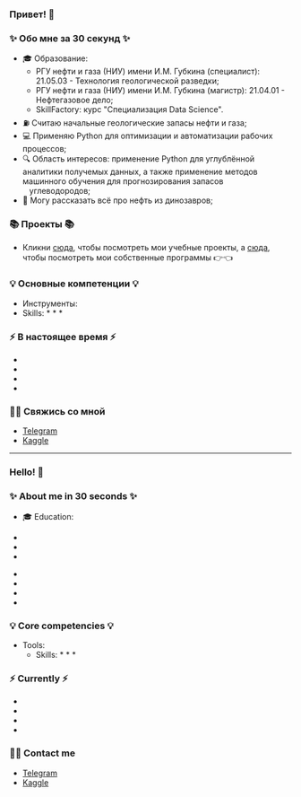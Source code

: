 ### Привет! 👋

### ✨ Обо мне за 30 секунд ✨ 
* 🎓 Образование:
  - РГУ нефти и газа (НИУ) имени И.М. Губкина (специалист): 21.05.03 - Технология геологической разведки;
  - РГУ нефти и газа (НИУ) имени И.М. Губкина (магистр): 21.04.01 - Нефтегазовое дело;
  - SkillFactory: курс "Специализация Data Science". 
* ⛽ Считаю начальные геологические запасы нефти и газа;
* 💻 Применяю Python для оптимизации и автоматизации рабочих процессов; 
* 🔍 Область интересов: применение Python для углублённой аналитики получемых данных, а также применение методов машинного обучения для прогнозирования запасов       углеводородов; 
* 🐲 Могу рассказать всё про нефть из динозавров;

### 📚 Проекты 📚

* Кликни [сюда](https://github.com/rafferti95/st_data_science), чтобы посмотреть мои учебные проекты, а [сюда](https://github.com/rafferti95/My-projects), чтобы посмотреть мои собственные программы 👉👈

### 💡 Основные компетенции 💡
- Инструменты: 
- Skills: 
    * 
    * 
    * 

### ⚡️ В настоящее время ⚡️
- 
- 
- 
- 

### 🙌🏻 Свяжись со мной
- [Telegram]()
- [Kaggle]()

---

### Hello! 👋

### ✨ About me in 30 seconds ✨ 
* 🎓 Education:
 - 
 - 
 - 
* 
* 
* 
* 

### 💡 Core competencies 💡
- Tools: 
  - Skills:
    * 
    * 
    * 


### ⚡️ Currently ⚡️
- 
- 
- 
- 

### 🙌🏻 Contact me
- [Telegram]()
- [Kaggle]()
